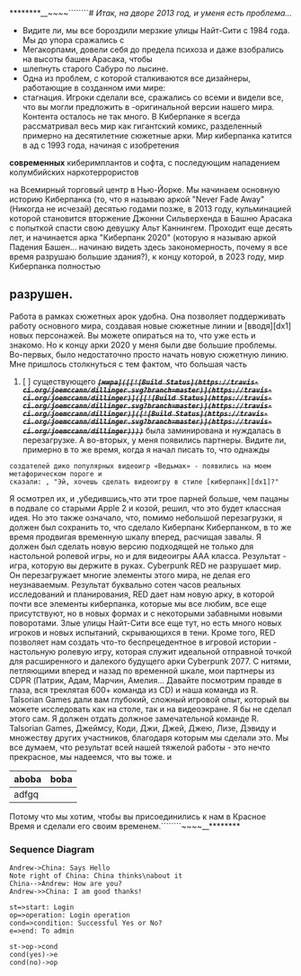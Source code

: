********__~~~~````````# _Итак, на дворе 2013 год, и уменя есть проблема…_
- Видите ли, мы все бороздили мерзкие улицы Найт-Сити с 1984 года. Мы до упора сражались с
- Мегакорпами, довели себя до предела психоза и даже взобрались на высоты башен Арасака, чтобы
- шлепнуть старого Сабуро по лысине.
- Одна из проблем, с которой сталкиваются все дизайнеры, работающие в созданном ими мире:
- стагнация. Игроки сделали все, сражались со всеми и видели все, что вы могли предложить в
 -оригинальной версии нашего мира. Контента осталось не так много.
В Киберпанке я всегда рассматривал весь мир как гигантский комикс, разделенный примерно на
десятилетние сюжетные арки. Мир киберпанка катится в ад с 1993 года, начиная с изобретения

**современных** киберимплантов и софта, с последующим нападением колумбийских наркотеррористов

на Всемирный торговый центр в Нью-Йорке. Мы начинаем основную историю Киберпанка (то, что я
называю аркой "Never Fade Away"(Никогда не исчезай) десятью годами позже, в 2013 году,
кульминацией которой становится вторжение Джонни Сильверхенда в Башню Арасака с попыткой
спасти свою девушку Альт Каннингем. Проходит еще десять лет, и начинается арка "Киберпанк 2020"
(которую я называю аркой Падения Башен… начинаю видеть здесь закономерность, почему я все
время разрушаю большие здания?), к концу которой, в 2023 году, мир Киберпанка полностью

## разрушен.
Работа в рамках сюжетных арок удобна. Она позволяет поддерживать работу основного мира,
создавая новые сюжетные линии и [вводя][dx1] новых персонажей. Вы можете опираться на то, что уже есть и
знакомо. Но к концу арки 2020 у меня были две большие проблемы. Во-первых, было недостаточно
просто начать новую сюжетную линию. Мне пришлось столкнуться с тем фактом, что большая часть
1. [ ] существующего **_~~`[мира]([[![Build Status](https://travis-ci.org/joemccann/dillinger.svg?branch=master)](https://travis-ci.org/joemccann/dillinger)]([[![Build Status](https://travis-ci.org/joemccann/dillinger.svg?branch=master)](https://travis-ci.org/joemccann/dillinger)]([![Build Status](https://travis-ci.org/joemccann/dillinger.svg?branch=master)](https://travis-ci.org/joemccann/dillinger))))`~~_** была заминирована и нуждалась в перезагрузке.
А во-вторых, у меня появились партнеры. Видите ли, примерно в то же время, когда я начал писать то,
что однажды 
```станет этой книгой, группа парней в Польше - вы, вероятно, знаете их как CD Projekt Red,
создателей дико популярных видеоигр «Ведьмак» - появились на моем метафорическом пороге и
сказали: , "Эй, хочешь сделать видеоигру в стиле [киберпанк][dx1]?"
```
Я осмотрел их, и ,убедившись,что эти
трое парней больше, чем пацаны в подвале со старыми Apple 2 и козой, решил, что это будет классная
идея.
Но это также означало, что, помимо небольшой перезагрузки, я должен был сохранить то, что сделало
Киберпанк Киберпанком, в то же время продвигая временную шкалу вперед, расчищая завалы.
Я
должен был сделать новую версию подходящей не только для настольной ролевой игры, но и для
видеоигры ААА класса.
Результат - игра, которую вы держите в руках.
Cyberpunk RED не разрушает мир. Он перезагружает многие элементы этого мира, не делая его
неузнаваемым. Результат буквально сотен часов реальных исследований и планирования, RED дает
нам новую арку, в которой почти все элементы киберпанка, которые мы все любим, все еще
присутствуют, но в новых формах и 
           с некоторыми забавными новыми поворотами. Злые улицы
Найт-Сити все еще тут, но есть много новых игроков и новых испытаний, скрывающихся в тени. Кроме
того, RED позволяет нам создать что-то беспрецедентное в игровой истории - настольную ролевую
игру, которая служит идеальной отправной точкой для расширенного и далекого будущего арки
Cyberpunk 2077. С нитями, петляющими вперед и назад по временной шкале, мои партнеры из CDPR
(Патрик, Адам, Марчин, Амелия… Давайте посмотрим правде в глаза, вся треклятая 600+ команда из
CD) и наша команда из R. Talsorian Games дали вам глубокий, сложный игровой опыт, который вы
можете исследовать как на столе, так и на видеоэкране.
Я бы не сделал этого сам. Я должен отдать должное замечательной команде R. Talsorian Games,
Джеймсу, Коди, Джи, Джей, Джею, Лизе, Дэвиду и множеству других участников, благодаря которым
мы сделали это. Мы все думаем, что результат всей нашей тяжелой работы - это нечто прекрасное,
мы надеемся, что вы тоже.
и

| aboba | boba |
|-------|---|
| adfgq |

Потому что мы хотим, чтобы вы присоединились к нам в Красное Время и сделали его своим временем.````````~~~~__********
### Sequence Diagram
```seq
Andrew->China: Says Hello 
Note right of China: China thinks\nabout it 
China-->Andrew: How are you? 
Andrew->>China: I am good thanks!
```
```flow
st=>start: Login
op=>operation: Login operation
cond=>condition: Successful Yes or No?
e=>end: To admin

st->op->cond
cond(yes)->e
cond(no)->op
```